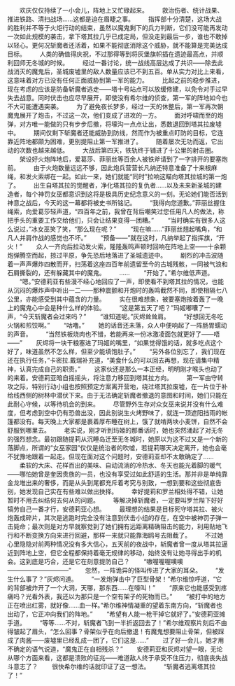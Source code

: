 　　欢庆仅仅持续了一小会儿，阵地上又忙碌起来。
　　救治伤者、统计战果、推进铁路、清扫战场……这都是迫在眉睫之事。
　　指挥部十分清楚，这场大战的胜利并不等于火炬行动的结束，虽然以魔鬼剩下的兵力判断，它们没可能再发动一次如此规模的袭击，拿下塔其拉几乎已成定局，但没走到最后一步，谁也不敢掉以轻心。更何况斩魔者还活着，如果不能彻底消除这个威胁，就不能算是完美达成目标。
　　人类的确值得庆祝，不过那得等到将灰堡旗帜插在遗迹最高点，并顺利回师无冬城的时候。
　　经过一番讨论，统一战线高层达成了共识——除去此战消灭的魔鬼后，圣城废墟里的敌人数量应该已不到五百。单从实力对比上来看，这意味着对方已没有任何正面威胁到第一军的能力。
　　比起之前的稳步推进，现在考虑的应该是防备斩魔者逃走——塔十号站点可以放缓修建，以免令对手过早失去战意。同时伏击也应尽早展开，即使没有希尔维的侦查，第一军的阵地如今也不大可能遭遇突袭。
　　为了避免夜长梦多，经过一天的休整后，第一军再次朝魔鬼展开了炮击，不过这一次，他们变成了进攻的一方。
　　面对呼啸而至的炮弹，对方唯一能做的只有步步后撤，将壕沟一点点让出，悉数退回到塔其拉废墟中。
　　期间仅剩下斩魔者还能威胁到防线，然而作为被重点盯防的目标，它连靠近阵地都颇为困难，更别提阻止第一军推进了。
　　随着屡次无功而返，它出动的次数也越来越低。
　　大战后第四天，铁轨终于铺进了十公里的射击圈。
　　架设好火炮阵地后，爱葛莎、菲丽丝等百余人被铁斧请到了一字排开的要塞炮前。
　　由于火炮数量远远不够，因此炮兵营营长凡纳还特意准备了十来根麻绳，和发火索绑在一起。如此一来，她们就能“同时”拉响这瞄向塔其拉城的第一炮了。
　　出生自塔其拉的觉醒者，净化塔其拉的复仇者……以及未来新圣城的建造者，每个神罚女巫都意识到这将是极具历史纪念意义的一刻。无论她们能否活到神意之战后，今天的这一幕都将被史书所铭记。
　　“我得向您道歉。”菲丽丝握住绳索，向爱葛莎轻声道，“四百年之前，我曾在背后嘲笑过您任用凡人的做法，称把手头的重要工作交给他们，只会让结果变得一团糟。”
　　“当时确实有很多人这么说过，”冰女巫笑了笑，“那么现在呢？”
　　“现在嘛……”菲丽丝翘起嘴角，“和凡人并肩作战的感觉也不坏。”
　　“预备——”就在这时，凡纳举起了指挥旗，“开火！”
　　众人一齐向后拉动发火索，隆隆轰鸣声顿时回响在阵地上空——十余颗炮弹腾空而起，掠过平原，争先恐后地落进了圣城遗迹中。
　　剧烈的冲击波随着一声声爆炸四散而开，扫荡着这座四百年前遗留至今的古城残骸，一同被气浪和石屑撕裂的，还有躲藏其中的魔鬼。
　　……
　　“开始了。”希尔维低声道。
　　“嗯。”安德莉亚有些漫不经心地回应了一声，即使看不到塔其拉的情况，也能从沉闷的爆炸声中听出一二——那种震颤和开炮时的轰鸣截然不同，即使相隔七八公里，亦能感受到其中蕴含的力量。
　　实在很难想象，被要塞炮按着轰了一晚上的魔鬼心中会是种什么样的体验。
　　“这是第五天了吧？”玛姬嘟囔了一声，“今天斩魔者会过来吗？”
　　“谁知道呢。”灰烬耸耸肩。
　　“好想回无冬吃火锅和煎饺啊。”
　　“咕噜。”
　　她的话音还未落，众人中便响起了一阵肠胃蠕动的声音。
　　“当然铁板烧肉也不错，若能再来一份冰激凌面包就更好了——唔——”
　　灰烬将一块干粮塞进了玛姬的嘴里，“如果觉得饿的话，就多吃点这个好了，味道虽然不怎么样，但至少能填饱肚子。”
　　“另外各位别忘了，我们现在还在执行任务，”卡密拉.戴瑞补充道，“美食什么的可以回去再想，现在请集中精神，认真完成自己的职责。”
　　这家伙还是那么一本正经，明明刚才喉头也动了的来着。安德莉亚暗自摇摇头，将注意力移回到塔其拉方向。
　　第一军由守转攻之际，特别行动小组也按照预定方案离开营地，绕过塔其拉废墟，在一片位于补给线西侧的树林中潜伏下来。由于无法确定斩魔者撤退的意图和时间，她们只能在此耐心守候，以等待机会的到来。
　　尽管野外生存对众女巫来说并没有什么难度，但考虑到空中仍有恐兽出没，因此别说生火烤野味了，就连一顶遮阳挡雨的帐篷都没有。每天晚上大家都是裹着厚布睡在树上，饿了就啃两块小麦饼，自然不会舒服到哪里去。
　　老实说，刚才听到玛姬的那番话时，她也突然涌起了对无冬的强烈想念。最初跟随提莉从沉睡岛迁至无冬城时，她原以为这不过又是一个新的落脚点，所谓的“女巫家园”仅仅是统治者的吹嘘，若提莉哪天决定离开，她也会毫不犹豫地跟着一起走。但现在面对这个问题时，安德莉亚却不太敢确定了……
　　柔软的大床、花样百出的美味、自动流淌的冷热水、冬天也能光着脚的暖气——哪怕她曾是奎因贵族的一员，也没有享受过如此舒适的生活。那并非是单纯靠金龙堆出来的奢侈，而是从头到尾都充斥着考究与别致，一想到要和这些彻底告别，她发现自己实在有些难以做出抉择。
　　幸好提莉和罗兰相处得不错，让她暂时不用去纠结何去何从的问题。
　　等解决掉斩魔者，一定要叫罗兰陛下好好犒劳自己一番才行，安德莉亚心想。
　　最理想的结果是目标死守塔其拉、被火炮轰成碎片，其次是逃跑时完全没有注意到伏击小组的存在，在空中被神罚子弹一击毙命；最次则是对方早就察觉到了她们拥有远距离精确阻击的能力，利用贴地飞行和不断变换方向来进行回避，那样一来就只能靠海鸥号去阻截了。
　　不过她心里隐隐对前两种情况没有多大信心，五天前的夜战中，斩魔者曾一度从塔其拉逼近到阵地上空，但它全程都保持着毫无规律的移动，始终没有让她寻得出手的机会。这到底是巧合，还是它在刻意提防自己？
　　“嗷喔喔喔噢噢——————————”
　　忽然，一阵诡异的怪叫传进了大家的耳朵。
　　“发生什么事了？”灰烬问道。
　　“一发炮弹击中了巨型骨架！”希尔维惊呼道，“它的背部被炸开了一个大洞，天哪，那东西……在嚎叫！”
　　“原来它也能感受到疼痛吗？光看外表，我还以为那只是一个空有架子的死物而已。”
　　“被打中的地方正在喷出红雾，就好像……血一样。”希尔维神情凝重的望着东南方向，“斩魔者也出动了，它正冲向我们的阵地。”
　　“希望有人能一枪干掉它就好了。”安德莉亚摊手道。
　　“等等……不对，斩魔者飞到一半折返回去了！”希尔维观察片刻后不由得皱起了眉头，“怎么回事？骨架似乎在向后撤退！有魔鬼想要阻止骨架，但被踩成了肉酱——废墟里已经乱成一团了，它们这是……”
　　过了好一会儿，她才用不确定的语气说道，“魔鬼正在自相残杀？”
　　安德莉亚和灰烬对望一眼，无论从哪个方面来看，这都是溃败的征兆——难道敌人终于承受不住压力，彻底丧失战斗意志了？
　　很快希尔维的话就印证了这一想法。
　　“斩魔者逃离塔其拉了！”